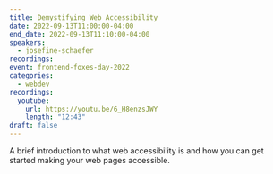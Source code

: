 ```yaml
---
title: Demystifying Web Accessibility
date: 2022-09-13T11:00:00-04:00
end_date: 2022-09-13T11:10:00-04:00
speakers:
  - josefine-schaefer
recordings:
event: frontend-foxes-day-2022
categories:
  - webdev
recordings:
  youtube:
    url: https://youtu.be/6_H8enzsJWY
    length: "12:43"
draft: false
---
```


A brief introduction to what web accessibility is and how you can get started making your web pages accessible.

